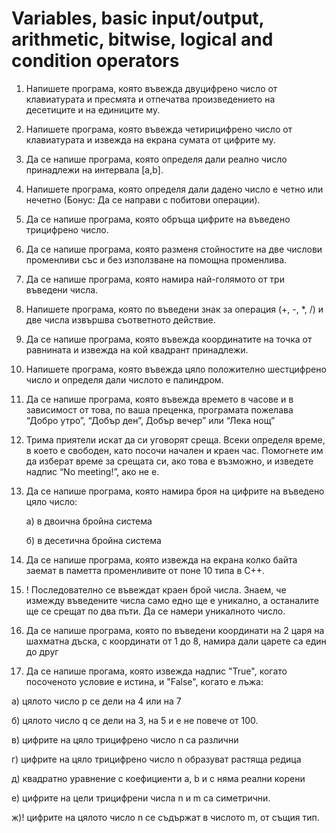 # Variables, basic input/output, arithmetic, bitwise, logical and condition operators

1. Напишете програма, която въвежда двуцифрено число от клавиатурата и пресмята и отпечатва произведението на десетиците и на единиците му. 

2. Напишете програма, която въвежда четирицифрено число от клавиатурата и извежда на екрана сумата от цифрите му.

3. Да се напише програма, която определя дали реално число принадлежи на интервала [a,b]. 

4. Напишете програма, която определя дали дадено число е четно или нечетно (Бонус: Да се направи с побитови операции).

5. Да се напише програма, която обръща цифрите на въведено трицифрено число.

6. Да се напише програма, която разменя стойностите на две числови променливи със и без използване на помощна променлива.

7. Да се напише програма, която намира най-голямото от три въведени числа. 

8. Напишете програма, която по въведени знак за операция (+, -, *, /) и две числа извършва съответното действие.

9. Да се напише програма, която въвежда координатите на точка от равнината и извежда на кой квадрант принадлежи.

10. Напишете програма, която въвежда цяло положително шестцифрено число и определя дали числото e палиндром.

11. Да се напише програма, която въвежда времето в часове и в зависимост от това, по ваша преценка, програмата пожелава “Добро утро”, “Добър ден”, Добър вечер” или “Лека нощ” 

12. Трима приятели искат да си уговорят среща. Всеки определя време, в което е свободен, като посочи начален и краен час. Помогнете им да изберат време за срещата си, ако това е възможно, и изведете надпис “No meeting!”, ако не е. 

13. Да се напише програма, която намира броя на цифрите на въведено цяло число:
	
	а) в двоична бройна система
	
	б) в десетична бройна система

14. Да се напише програма, която извежда на екрана колко байта заемат в паметта променливите от поне 10 типа в C++.

15. ! Последователно се въвеждат краен брой числа. Знаем, че измежду въведените числа само едно ще е уникално, а останалите ще се срещат по два пъти. Да се намери уникалното число.

16. Да се напише програма, която по въведени координати на 2 царя на шахматна дъска, с координати от 1 до 8, намира дали царете са един до друг

17. Да се напише прогама, която извежда надпис "True", когато посоченото условие е истина, и "False", когато е лъжа:  

  а) цялото число p се дели на 4 или на 7

  б) цялото число q се дели на 3, на 5 и е не повече от 100.
  
  в) цифрите на цяло трицифрено число n са различни 
  
  г) цифрите на цяло трицифрено число n образуват растяща редица 
  
  д) квадратно уравнение с коефициенти а, b и c няма реални корени 
  
  e) цифрите на цели трицифрени числа n и m са симетрични.
  
  ж)! цифрите на цялото число n се съдържат в числото m, от същия тип. 
